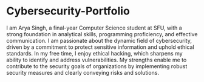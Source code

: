 # Cybersecurity-Portfolio

I am Arya Singh, a final-year Computer Science student at SFU, with a strong foundation in analytical skills, programming proficiency, and effective communication. I am passionate about the dynamic field of cybersecurity, driven by a commitment to protect sensitive information and uphold ethical standards. In my free time, I enjoy ethical hacking, which sharpens my ability to identify and address vulnerabilities. My strengths enable me to contribute to the security goals of organizations by implementing robust security measures and clearly conveying risks and solutions.

